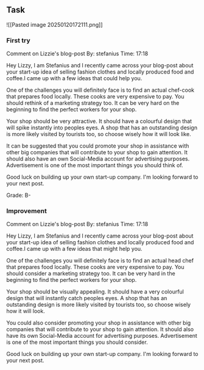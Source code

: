 ## Task
![[Pasted image 20250120172111.png]]
### First try
Comment on Lizzie's blog-post
By: stefanius
Time: 17:18

Hey Lizzy, I am Stefanius and I recently came across your blog-post about your start-up idea of selling fashion clothes and locally produced food and coffee.I came up with a few ideas that could help you.

One of the challenges you will definitely face is to find an actual chef-cook that prepares food locally. These cooks are very expensive to pay. You should rethink of a marketing strategy too. It can be very hard on the beginning to find the perfect workers for your shop. 

Your shop should be very attractive. It should have a colourful design that will spike instantly into peoples eyes. A shop that has an outstanding design is more likely visited by tourists too, so choose wisely how it will look like.

It can be suggested that you could promote your shop in assistance with other big companies that will contribute to your shop to gain attention. It should also have an own Social-Media account for advertising purposes. Advertisement is one of the most important things you should think of.

Good luck on building up your own start-up company. I'm looking forward to your next post.

Grade: B-
### Improvement
Comment on Lizzie's blog-post
By: stefanius
Time: 17:18

Hey Lizzy, I am Stefanius and I recently came across your blog-post about your start-up idea of selling fashion clothes and locally produced food and coffee.I came up with a few ideas that might help you.

One of the challenges you will definitely face is to find an actual head chef that prepares food locally. These cooks are very expensive to pay. You should consider a marketing strategy too. It can be very hard in the beginning to find the perfect workers for your shop. 

Your shop should be visually appealing. It should have a very colourful design that will instantly catch peoples eyes. A shop that has an outstanding design is more likely visited by tourists too, so choose wisely how it will look.

You could also consider promoting your shop in assistance with other big companies that will contribute to your shop to gain attention. It should also have its own Social-Media account for advertising purposes. Advertisement is one of the most important things you should consider.

Good luck on building up your own start-up company. I'm looking forward to your next post.